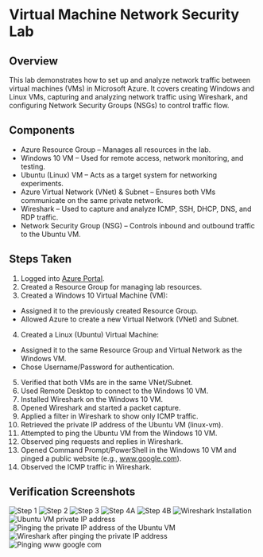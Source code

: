 # Virtual Machine Network Security Lab

## Overview
This lab demonstrates how to set up and analyze network traffic between virtual machines (VMs) in Microsoft Azure. It covers creating Windows and Linux VMs, capturing and analyzing network traffic using Wireshark, and configuring Network Security Groups (NSGs) to control traffic flow.
## Components
- Azure Resource Group – Manages all resources in the lab.
- Windows 10 VM – Used for remote access, network monitoring, and testing.
- Ubuntu (Linux) VM – Acts as a target system for networking experiments.
- Azure Virtual Network (VNet) & Subnet – Ensures both VMs communicate on the same private network.
- Wireshark – Used to capture and analyze ICMP, SSH, DHCP, DNS, and RDP traffic.
- Network Security Group (NSG) – Controls inbound and outbound traffic to the Ubuntu VM.

## Steps Taken
1. Logged into [Azure Portal](https://portal.azure.com/#home).
2. Created a Resource Group for managing lab resources.
3. Created a Windows 10 Virtual Machine (VM):
  - Assigned it to the previously created Resource Group.
  - Allowed Azure to create a new Virtual Network (VNet) and Subnet.
4. Created a Linux (Ubuntu) Virtual Machine:
  - Assigned it to the same Resource Group and Virtual Network as the Windows VM.
  - Chose Username/Password for authentication.
5. Verified that both VMs are in the same VNet/Subnet.
6. Used Remote Desktop to connect to the Windows 10 VM.
7. Installed Wireshark on the Windows 10 VM.
8. Opened Wireshark and started a packet capture.
9. Applied a filter in Wireshark to show only ICMP traffic.
10. Retrieved the private IP address of the Ubuntu VM (linux-vm).
11. Attempted to ping the Ubuntu VM from the Windows 10 VM.
12. Observed ping requests and replies in Wireshark.
13. Opened Command Prompt/PowerShell in the Windows 10 VM and pinged a public website (e.g., www.google.com).
14. Observed the ICMP traffic in Wireshark.

## Verification Screenshots
![Step 1](https://github.com/user-attachments/assets/9ab2b742-2753-4ec0-b6c0-e45ae58a4680)
![Step 2](https://github.com/user-attachments/assets/a8992442-6c10-4351-8936-64b2b0d50754)
![Step 3](https://github.com/user-attachments/assets/22900e1c-a495-48dc-8498-aa6500e55d1a)
![Step 4A](https://github.com/user-attachments/assets/84d764da-c370-45af-b7dc-892cbd888ab0)
![Step 4B](https://github.com/user-attachments/assets/d041e3f0-aaee-4ad8-9b5d-effd3f1b0d13)
![Wireshark Installation](https://github.com/user-attachments/assets/b3f61bfa-914d-41dc-bc20-28bd03c7af9c)
![Ubuntu VM private IP address](https://github.com/user-attachments/assets/be9a37ca-a826-4b3a-b8e4-01774051a11e)
![Pinging the private IP address of the Ubuntu VM](https://github.com/user-attachments/assets/3138437b-b638-4fa8-b4ba-a1962826200c)
![Wireshark after pinging the private IP address](https://github.com/user-attachments/assets/d686668a-b6be-48cf-9215-d0af6e205ad0)
![Pinging www google com](https://github.com/user-attachments/assets/db5e3161-c965-40be-a3c0-51064bab83ca)

